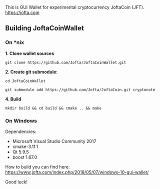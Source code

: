 This is GUI Wallet for experimental cryptocurrency JoftaCoin (JFT). https://jofta.com

## Building JoftaCoinWallet

### On *nix

**1. Clone wallet sources**

```
git clone https://github.com/Jofta/JoftaCoinWallet.git
```

**2. Create git submodule:**

```
cd JoftaCoinWallet

git submodule add https://github.com/Jofta/JoftaCoin.git cryptonote
```

**4. Build**

```
mkdir build && cd build && cmake .. && make
```

### On Windows
Dependencies:
* Microsoft Visual Studio Community 2017
* cmake-3.11.1
* Qt 5.9.5
* boost 1.67.0

How to build you can find here: https://www.jofta.com/index.php/2018/05/07/windows-10-gui-wallet/

Good luck!
